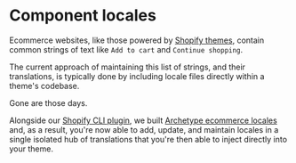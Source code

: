 # Component locales

Ecommerce websites, like those powered by [Shopify themes](https://shopify.dev/docs/themes), contain common strings of text like `Add to cart` and `Continue shopping`.

The current approach of maintaining this list of strings, and their translations, is typically done by including locale files directly within a theme's codebase.

Gone are those days.

Alongside our [Shopify CLI plugin](https://github.com/archetype-themes/plugin-theme-component), we built [Archetype ecommerce locales](https://github.com/archetype-themes/locales/tree/main) and, as a result, you're now able to add, update, and maintain locales in a single isolated hub of translations that you're then able to inject directly into your theme.
